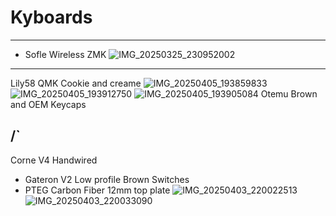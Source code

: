 # Kyboards
----------------------------------------------------------
- Sofle Wireless ZMK
  ![IMG_20250325_230952002](https://github.com/user-attachments/assets/419f17ef-b5b7-486a-9036-9a8751737220)



--------------------------------

Lily58 QMK Cookie and creame
![IMG_20250405_193859833](https://github.com/user-attachments/assets/87721c66-594f-4cb2-92a4-e62ddd0461dc)
![IMG_20250405_193912750](https://github.com/user-attachments/assets/8778dea1-744d-48a5-8621-d02d1eb56480)
![IMG_20250405_193905084](https://github.com/user-attachments/assets/8ed30cff-d0f9-4828-92cd-babdb56d0a92)
Otemu Brown and OEM Keycaps

/`
--------------------------------
Corne V4 Handwired
- Gateron V2 Low profile Brown Switches
- PTEG Carbon Fiber 12mm top plate
![IMG_20250403_220022513](https://github.com/user-attachments/assets/14593a1a-1231-4bd0-a311-ba2aa7b1f70b)
![IMG_20250403_220033090](https://github.com/user-attachments/assets/0a54848d-ccb5-40d5-a08c-aca908f6ec54)



